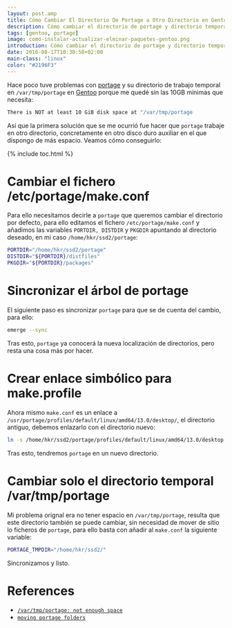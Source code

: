 ```yaml
---
layout: post.amp
title: Cómo Cambiar El Directorio De Portage a Otro Directorio en Gentoo
description: Cómo cambiar el directorio de portage y directorio temporal a otro directorio
tags: [gentoo, portage]
image: como-instalar-actualizar-elminar-paquetes-gentoo.png
introduction: Cómo cambiar el directorio de portage y directorio temporal a otro directorio
date: 2016-08-17T10:30:50+02:00
main-class: "linux"
color: "#2196F3"
---
```


Hace poco tuve problemas con [portage](/como-instalar-actualizar-elminar-paquetes-gentoo/ "Cómo Instalar/actualizar/eliminar Paquetes en Gentoo") y su directorio de trabajo temporal en `/var/tmp/portage` en [Gentoo](/tags/#gentoo) porque me quedé sin las 10GB mínimas que necesita:

```bash
There is NOT at least 10 GiB disk space at "/var/tmp/portage
```

Así que la primera solución que se me ocurrió fue hacer que `portage` trabaje en otro directorio, concretamente en otro disco duro auxiliar en el que dispongo de más espacio. Veamos cómo conseguirlo:

{% include toc.html %}

# Cambiar el fichero /etc/portage/make.conf

<!--ad-->

Para ello necesitamos decirle a `portage` que queremos cambiar el directorio por defecto, para ello editamos el fichero `/etc/portage/make.conf` y añadimos las variables `PORTDIR, DISTDIR` y `PKGDIR` apuntando al directorio deseado, en mi caso `/home/hkr/ssd2/portage`:

```bash
PORTDIR="/home/hkr/ssd2/portage"
DISTDIR="${PORTDIR}/distfiles"
PKGDIR="${PORTDIR}/packages"
```

# Sincronizar el árbol de portage

El siguiente paso es sincronizar `portage` para que se de cuenta del cambio, para ello:

```bash
emerge --sync
```

Tras esto, `portage` ya conocerá la nueva localización de directorios, pero resta una cosa más por hacer.

# Crear enlace simbólico para make.profile

Ahora mismo `make.conf` es un enlace a `/usr/portage/profiles/default/linux/amd64/13.0/desktop/`, el directorio antiguo, debemos enlazarlo con el directorio nuevo:

```bash
ln -s /home/hkr/ssd2/portage/profiles/default/linux/amd64/13.0/desktop /etc/portage/make.profile
```

Tras esto, tendremos `portage` en un nuevo directorio.

# Cambiar solo el directorio temporal /var/tmp/portage

Mi problema orignal era no tener espacio en `/var/tmp/portage`, resulta que este directorio también se puede cambiar, sin necesidad de mover de sitio lo ficheros de `portage`, para ello basta con añadir al `make.conf` la siguiente variable:

```bash
PORTAGE_TMPDIR="/home/hkr/ssd2/"
```

Sincronizamos y listo.

# References

- [`/var/tmp/portage: not enough space`](https://forums.gentoo.org/viewtopic-t-774539.html "/var/tmp/portage: not enough space")
- [`moving portage folders`](https://forums.gentoo.org/viewtopic.php?t=120770 "moving portage folders [SOLVED]")


